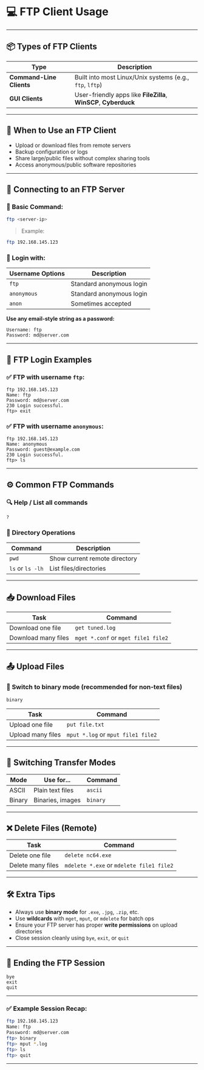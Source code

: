 
# 💻 FTP Client Usage 

---

## 📦 **Types of FTP Clients**

| Type               | Description |
|--------------------|-------------|
| **Command-Line Clients** | Built into most Linux/Unix systems (e.g., `ftp`, `lftp`) |
| **GUI Clients**           | User-friendly apps like **FileZilla**, **WinSCP**, **Cyberduck** |

---

## 📌 **When to Use an FTP Client**

- Upload or download files from remote servers
- Backup configuration or logs
- Share large/public files without complex sharing tools
- Access anonymous/public software repositories

---

## 🔗 **Connecting to an FTP Server**

### 🔸 Basic Command:
```bash
ftp <server-ip>
```
> Example:
```bash
ftp 192.168.145.123
```

### 🔸 Login with:
| Username Options | Description |
|------------------|-------------|
| `ftp`            | Standard anonymous login |
| `anonymous`      | Standard anonymous login |
| `anon`           | Sometimes accepted |

**Use any email-style string as a password:**
```text
Username: ftp
Password: md@server.com
```

---

## 🧪 **FTP Login Examples**

### ✅ FTP with username `ftp`:
```
ftp 192.168.145.123
Name: ftp
Password: md@server.com
230 Login successful.
ftp> exit
```

### ✅ FTP with username `anonymous`:
```
ftp 192.168.145.123
Name: anonymous
Password: guest@example.com
230 Login successful.
ftp> ls
```

---

## ⚙️ **Common FTP Commands**

### 🔍 Help / List all commands
```ftp
? 
```

### 📁 Directory Operations
| Command | Description |
|---------|-------------|
| `pwd`   | Show current remote directory |
| `ls` or `ls -lh` | List files/directories |

---

## 📥 **Download Files**

| Task                  | Command |
|-----------------------|---------|
| Download one file     | `get tuned.log` |
| Download many files   | `mget *.conf` or `mget file1 file2` |

---

## 📤 **Upload Files**

### 🔸 Switch to binary mode (recommended for non-text files)
```ftp
binary
```

| Task                  | Command |
|-----------------------|---------|
| Upload one file       | `put file.txt` |
| Upload many files     | `mput *.log` or `mput file1 file2` |

---

## 🔄 **Switching Transfer Modes**

| Mode     | Use for...        | Command |
|----------|-------------------|---------|
| ASCII    | Plain text files  | `ascii` |
| Binary   | Binaries, images  | `binary` |

---

## ❌ **Delete Files (Remote)**

| Task                  | Command |
|-----------------------|---------|
| Delete one file       | `delete nc64.exe` |
| Delete many files     | `mdelete *.exe` or `mdelete file1 file2` |

---

## 🛠️ **Extra Tips**

- Always use **binary mode** for `.exe`, `.jpg`, `.zip`, etc.
- Use **wildcards** with `mget`, `mput`, or `mdelete` for batch ops
- Ensure your FTP server has proper **write permissions** on upload directories
- Close session cleanly using `bye`, `exit`, or `quit`

---

## 🚪 **Ending the FTP Session**

```ftp
bye
exit
quit
```

---

### ✅ Example Session Recap:

```bash
ftp 192.168.145.123
Name: ftp
Password: md@server.com
ftp> binary
ftp> mput *.log
ftp> ls
ftp> quit
```

---

